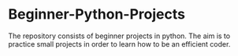 # Beginner-Python-Projects
The repository consists of beginner projects in python.
The aim is to practice small projects in order to learn how to be an efficient coder.
